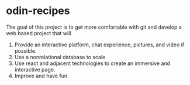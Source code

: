 # odin-recipes
The goal of this project is to get more comfortable with git and develop a web based project that will
1. Provide an interactive platform, chat experience, pictures, and video if possible.
2. Use a nonrelational database to scale
3. Use react and adjacent technologies to create an immersive and interactive page.
4. Improve and have fun.